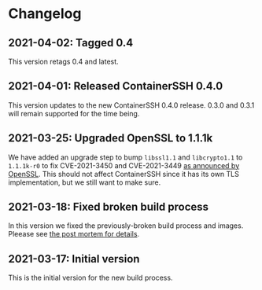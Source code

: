 # Changelog

## 2021-04-02: Tagged 0.4

This version retags 0.4 and latest.

## 2021-04-01: Released ContainerSSH 0.4.0

This version updates to the new ContainerSSH 0.4.0 release. 0.3.0 and 0.3.1 will remain supported for the time being.

## 2021-03-25: Upgraded OpenSSL to 1.1.1k

We have added an upgrade step to bump `libssl1.1` and `libcrypto1.1` to `1.1.1k-r0` to fix CVE-2021-3450 and CVE-2021-3449 [as announced by OpenSSL](https://www.openssl.org/news/vulnerabilities.html#y2021). This should not affect ContainerSSH since it has its own TLS implementation, but we still want to make sure.

## 2021-03-18: Fixed broken build process

In this version we fixed the previously-broken build process and images. Pleease see [the post mortem for details](https://containerssh.io/blog/2021/03/19/we-messed-up/).

## 2021-03-17: Initial version

This is the initial version for the new build process.
